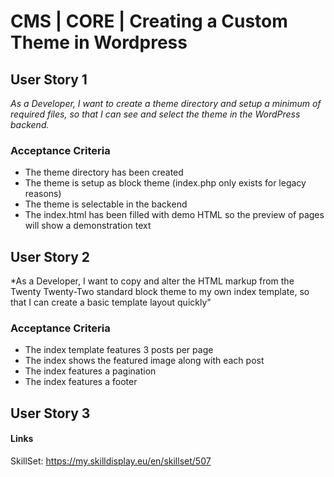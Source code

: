 # CMS | CORE | Creating a Custom Theme in Wordpress
## User Story 1
*As a Developer, I want to create a theme directory and setup a minimum of required files, so that I can see and select the theme in the WordPress backend.*

### Acceptance Criteria
- The theme directory has been created
- The theme is setup as block theme (index.php only exists for legacy reasons)
- The theme is selectable in the backend
- The index.html has been filled with demo HTML so the preview of pages will show a demonstration text

## User Story 2
*As a Developer, I want to copy and alter the HTML markup from the Twenty Twenty-Two standard block theme to my own index template, so that I can create a basic template layout quickly"

### Acceptance Criteria
- The index template features 3 posts per page
- The index shows the featured image along with each post
- The index features a pagination 
- The index features a footer

## User Story 3


#### Links
SkillSet: https://my.skilldisplay.eu/en/skillset/507
